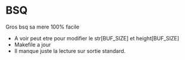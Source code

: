 # BSQ

Gros bsq sa mere 100% facile

- A voir peut etre pour modifier le str[BUF_SIZE] et height[BUF_SIZE]
- Makefile a jour
- Il manque juste la lecture sur sortie standard.
